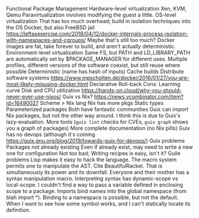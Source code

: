 Functional Package Management
	Hardware-level virtualization
		Xen, KVM, Qemu
		Paravirtualization involves modifying the guest a little.
	OS-level virtualization
		That has too much overhead; build in isolation techniques into the OS
		Docker, but also FreeBSD jail
		https://leftasexercise.com/2018/04/12/docker-internals-process-isolation-with-namespaces-and-cgroups/
	Maybe that's still too much? Docker images are fat, take forever to build, and aren't actually deterministic.
	Environment-level virtualization
		Same FS, but PATH and LD_LIBRARY_PATH are automatically set by $PACKAGE_MANAGER for different uses.
		Multiple profiles, different versions of the software coexist, but still reuse where possible
		Deterministic (name has hash of inputs)
		Cache builds
		Distribute software systems https://www.mpscholten.de/docker/2016/01/27/you-are-most-likely-misusing-docker.html
		Declarative
		Roll-back
		Cons:
			Learning curve
			Disk and CPU utilization
			https://hands-on.cloud/why-you-should-never-ever-use-nixos/
Guix vs Nix?
	https://news.ycombinator.com/item?id=16490027
	Scheme > Nix lang
	Nix has more pkgs
	Static types
	Parameterized packages
	Both have fantastic communities
	Guix can import Nix packages, but not the other way around. I think this is due to Guix's lazy-evaluation.
	More tools (`guix lint` checks for CVEs, `guix graph` shows you a graph of packages)
	More complete documentation (no Nix pills)
	Guix has no devops (although it's coming https://guix.gnu.org/blog/2019/towards-guix-for-devops/)
Guix problems
	Packages not already existing
	Even if already exist, may need to write a new one for configuration
	Not too bad; Writing recipes is easy, isn't it?
Guile problems
	Lisp makes it easy to hack the language. The macro system permits one to manipulate the AST. Cite BeautifulRacket. That is simultaneously its power and its downfall. Everyone and their mother has a syntax manipulation macro.
		Interpreting syntax has dynamic-scope vs local-scope. I couldn't find a way to pass a variable defined in enclosing scope to a package.
	Imports bind names into the global namespace (from blah import *). Binding to a namespace is possible, but not the default. When I want to see how some symbol works, and I can't statically locate its definition.
